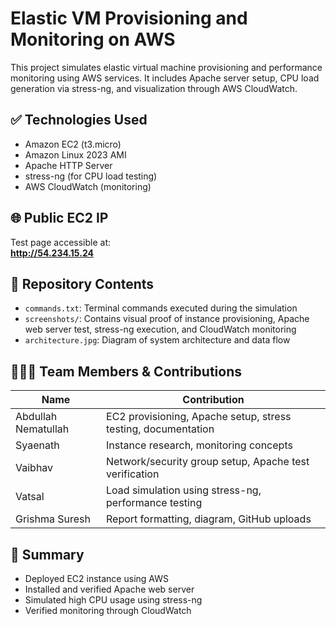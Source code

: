 # Elastic VM Provisioning and Monitoring on AWS

This project simulates elastic virtual machine provisioning and performance monitoring using AWS services. It includes Apache server setup, CPU load generation via stress-ng, and visualization through AWS CloudWatch.

## ✅ Technologies Used
- Amazon EC2 (t3.micro)
- Amazon Linux 2023 AMI
- Apache HTTP Server
- stress-ng (for CPU load testing)
- AWS CloudWatch (monitoring)

## 🌐 Public EC2 IP
Test page accessible at:  
**http://54.234.15.24**

## 📁 Repository Contents
- `commands.txt`: Terminal commands executed during the simulation
- `screenshots/`: Contains visual proof of instance provisioning, Apache web server test, stress-ng execution, and CloudWatch monitoring
- `architecture.jpg`: Diagram of system architecture and data flow

## 🧑‍🤝‍🧑 Team Members & Contributions

| Name               | Contribution                                                  |
|--------------------|---------------------------------------------------------------|
| Abdullah Nematullah | EC2 provisioning, Apache setup, stress testing, documentation |
| Syaenath           | Instance research, monitoring concepts                         |
| Vaibhav            | Network/security group setup, Apache test verification        |
| Vatsal             | Load simulation using stress-ng, performance testing           |
| Grishma Suresh     | Report formatting, diagram, GitHub uploads                     |

## 📌 Summary
- Deployed EC2 instance using AWS
- Installed and verified Apache web server
- Simulated high CPU usage using stress-ng
- Verified monitoring through CloudWatch
